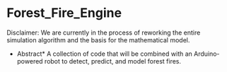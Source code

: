 # Forest_Fire_Engine

Disclaimer: We are currently in the process of reworking the entire simulation algorithm and the basis for the mathematical model. 

* Abstract* 
A collection of code that will be combined with an Arduino-powered robot to detect, predict, and model forest fires.
